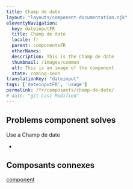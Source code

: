 ```yaml
---
title: Champ de date
layout: "layouts/component-documentation.njk"
eleventyNavigation:
  key: dateinputFR
  title: Champ de date
  locale: fr
  parent: componentsFR
  otherNames:
  description: This is the Champ de date
  thumbnail: /images/common
  alt: This is an image of the component
  state: coming-soon
translationKey: "dateinput"
tags: ['dateinputFR', 'usage']
permalink: /fr/composants/champ-de-date/
# date: "git Last Modified"
---
```


## Problems component solves

Use a Champ de date

-

<article class="bg-full-width bg-primary text-light pt-500 pb-400 my-500">
  <h2 class="mt-0 mb-400">Composants connexes</h2>

<a href="" class="link-light">component</a>

</article>
